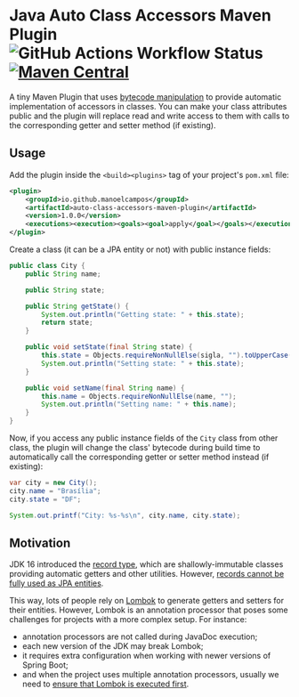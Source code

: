 # Java Auto Class Accessors Maven Plugin ![GitHub Actions Workflow Status](https://img.shields.io/github/actions/workflow/status/manoelcampos/auto-class-accessors-maven-plugin/build.yml) [![Maven Central](https://img.shields.io/maven-central/v/io.github.manoelcampos/auto-class-accessors-maven-plugin.svg?label=Maven%20Central)](https://central.sonatype.com/search?q=auto-class-accessors-maven-plugin&namespace=io.github.manoelcampos)

A tiny Maven Plugin that uses [bytecode manipulation](https://github.com/raphw/byte-buddy) to provide automatic implementation of accessors in classes. You can make your class attributes public and the plugin will replace read and write access to them with calls to the corresponding getter and setter method (if existing).

## Usage

Add the plugin inside the `<build><plugins>` tag of your project's `pom.xml` file:

```xml
<plugin>
    <groupId>io.github.manoelcampos</groupId>
    <artifactId>auto-class-accessors-maven-plugin</artifactId>
    <version>1.0.0</version>
    <executions><execution><goals><goal>apply</goal></goals></execution></executions>
</plugin>
```

Create a class (it can be a JPA entity or not) with public instance fields:

```java
public class City {
    public String name;

    public String state;

    public String getState() {
        System.out.println("Getting state: " + this.state);
        return state;
    }

    public void setState(final String state) {
        this.state = Objects.requireNonNullElse(sigla, "").toUpperCase();
        System.out.println("Setting state: " + this.state);
    }

    public void setName(final String name) {
        this.name = Objects.requireNonNullElse(name, "");
        System.out.println("Setting name: " + this.name);
    }
}
```

Now, if you access any public instance fields of the `City` class from other class, the plugin will change the class' bytecode during build time
to automatically call the corresponding getter or setter method instead (if existing):

```java
var city = new City();
city.name = "Brasília";
city.state = "DF";

System.out.printf("City: %s-%s\n", city.name, city.state);
```

## Motivation

JDK 16 introduced the [record type](https://openjdk.org/jeps/395), which are shallowly-immutable classes providing automatic getters and other utilities. However, [records cannot be fully used as JPA entities](https://thorben-janssen.com/java-records-hibernate-jpa/#records-cant-be-entities).

This way, lots of people rely on [Lombok](https://projectlombok.org) to generate getters and setters for their entities. However, Lombok is an annotation processor that poses some challenges for projects with a more complex setup. For instance:

- annotation processors are not called during JavaDoc execution;
- each new version of the JDK may break Lombok;
- it requires extra configuration when working with newer versions of Spring
Boot;
- and when the project uses multiple annotation processors, usually we need to [ensure that Lombok is executed first](https://github.com/projectlombok/lombok/issues/973#issuecomment-2537613474). 


